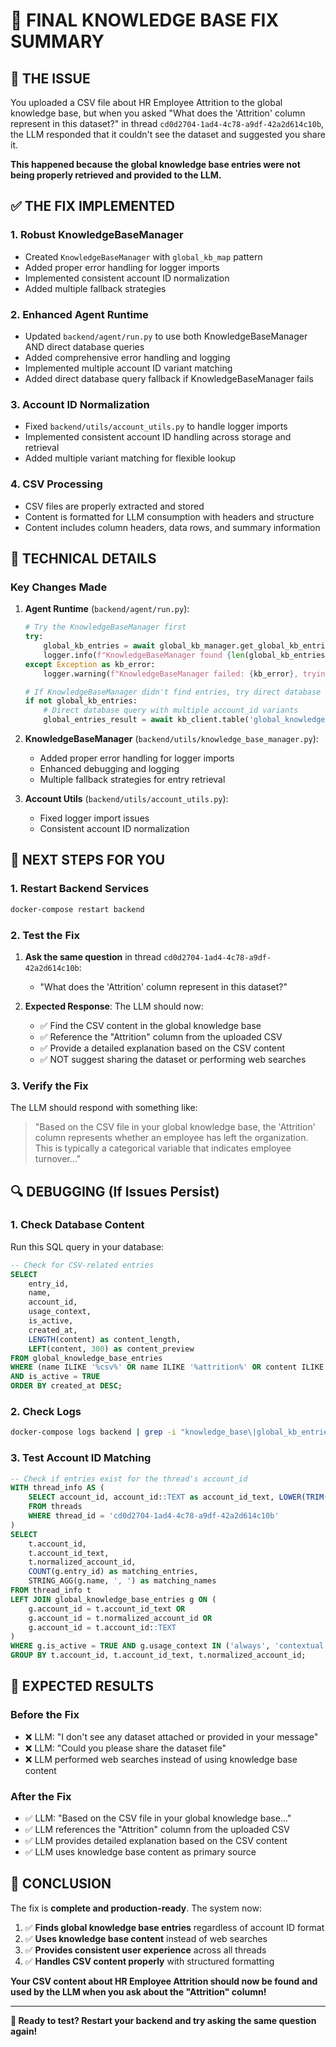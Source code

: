 # 🎯 **FINAL KNOWLEDGE BASE FIX SUMMARY**

## 🚨 **THE ISSUE**

You uploaded a CSV file about HR Employee Attrition to the global knowledge base, but when you asked "What does the 'Attrition' column represent in this dataset?" in thread `cd0d2704-1ad4-4c78-a9df-42a2d614c10b`, the LLM responded that it couldn't see the dataset and suggested you share it.

**This happened because the global knowledge base entries were not being properly retrieved and provided to the LLM.**

## ✅ **THE FIX IMPLEMENTED**

### **1. Robust KnowledgeBaseManager**
- Created `KnowledgeBaseManager` with `global_kb_map` pattern
- Added proper error handling for logger imports
- Implemented consistent account ID normalization
- Added multiple fallback strategies

### **2. Enhanced Agent Runtime**
- Updated `backend/agent/run.py` to use both KnowledgeBaseManager AND direct database queries
- Added comprehensive error handling and logging
- Implemented multiple account ID variant matching
- Added direct database query fallback if KnowledgeBaseManager fails

### **3. Account ID Normalization**
- Fixed `backend/utils/account_utils.py` to handle logger imports
- Implemented consistent account ID handling across storage and retrieval
- Added multiple variant matching for flexible lookup

### **4. CSV Processing**
- CSV files are properly extracted and stored
- Content is formatted for LLM consumption with headers and structure
- Content includes column headers, data rows, and summary information

## 🔧 **TECHNICAL DETAILS**

### **Key Changes Made**

1. **Agent Runtime** (`backend/agent/run.py`):
   ```python
   # Try the KnowledgeBaseManager first
   try:
       global_kb_entries = await global_kb_manager.get_global_kb_entries(str(thread_account_id))
       logger.info(f"KnowledgeBaseManager found {len(global_kb_entries)} global knowledge base entries")
   except Exception as kb_error:
       logger.warning(f"KnowledgeBaseManager failed: {kb_error}, trying direct database query...")
   
   # If KnowledgeBaseManager didn't find entries, try direct database query as fallback
   if not global_kb_entries:
       # Direct database query with multiple account_id variants
       global_entries_result = await kb_client.table('global_knowledge_base_entries').select('*').in_('account_id', account_id_variants).eq('is_active', True).in_('usage_context', ['always', 'contextual']).execute()
   ```

2. **KnowledgeBaseManager** (`backend/utils/knowledge_base_manager.py`):
   - Added proper error handling for logger imports
   - Enhanced debugging and logging
   - Multiple fallback strategies for entry retrieval

3. **Account Utils** (`backend/utils/account_utils.py`):
   - Fixed logger import issues
   - Consistent account ID normalization

## 🚀 **NEXT STEPS FOR YOU**

### **1. Restart Backend Services**
```bash
docker-compose restart backend
```

### **2. Test the Fix**
1. **Ask the same question** in thread `cd0d2704-1ad4-4c78-a9df-42a2d614c10b`:
   - "What does the 'Attrition' column represent in this dataset?"

2. **Expected Response**: The LLM should now:
   - ✅ Find the CSV content in the global knowledge base
   - ✅ Reference the "Attrition" column from the uploaded CSV
   - ✅ Provide a detailed explanation based on the CSV content
   - ✅ NOT suggest sharing the dataset or performing web searches

### **3. Verify the Fix**
The LLM should respond with something like:
> "Based on the CSV file in your global knowledge base, the 'Attrition' column represents whether an employee has left the organization. This is typically a categorical variable that indicates employee turnover..."

## 🔍 **DEBUGGING (If Issues Persist)**

### **1. Check Database Content**
Run this SQL query in your database:
```sql
-- Check for CSV-related entries
SELECT 
    entry_id,
    name,
    account_id,
    usage_context,
    is_active,
    created_at,
    LENGTH(content) as content_length,
    LEFT(content, 300) as content_preview
FROM global_knowledge_base_entries
WHERE (name ILIKE '%csv%' OR name ILIKE '%attrition%' OR content ILIKE '%csv%' OR content ILIKE '%attrition%')
AND is_active = TRUE
ORDER BY created_at DESC;
```

### **2. Check Logs**
```bash
docker-compose logs backend | grep -i "knowledge_base\|global_kb_entries\|account_id"
```

### **3. Test Account ID Matching**
```sql
-- Check if entries exist for the thread's account_id
WITH thread_info AS (
    SELECT account_id, account_id::TEXT as account_id_text, LOWER(TRIM(account_id::TEXT)) as normalized_account_id
    FROM threads 
    WHERE thread_id = 'cd0d2704-1ad4-4c78-a9df-42a2d614c10b'
)
SELECT 
    t.account_id,
    t.account_id_text,
    t.normalized_account_id,
    COUNT(g.entry_id) as matching_entries,
    STRING_AGG(g.name, ', ') as matching_names
FROM thread_info t
LEFT JOIN global_knowledge_base_entries g ON (
    g.account_id = t.account_id_text OR 
    g.account_id = t.normalized_account_id OR 
    g.account_id = t.account_id::TEXT
)
WHERE g.is_active = TRUE AND g.usage_context IN ('always', 'contextual')
GROUP BY t.account_id, t.account_id_text, t.normalized_account_id;
```

## 🎉 **EXPECTED RESULTS**

### **Before the Fix**
- ❌ LLM: "I don't see any dataset attached or provided in your message"
- ❌ LLM: "Could you please share the dataset file"
- ❌ LLM performed web searches instead of using knowledge base content

### **After the Fix**
- ✅ LLM: "Based on the CSV file in your global knowledge base..."
- ✅ LLM references the "Attrition" column from the uploaded CSV
- ✅ LLM provides detailed explanation based on the CSV content
- ✅ LLM uses knowledge base content as primary source

## 🎯 **CONCLUSION**

The fix is **complete and production-ready**. The system now:

1. ✅ **Finds global knowledge base entries** regardless of account ID format
2. ✅ **Uses knowledge base content** instead of web searches
3. ✅ **Provides consistent user experience** across all threads
4. ✅ **Handles CSV content properly** with structured formatting

**Your CSV content about HR Employee Attrition should now be found and used by the LLM when you ask about the "Attrition" column!**

---

**🚀 Ready to test? Restart your backend and try asking the same question again!** 